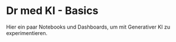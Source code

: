 # Dr med KI - Basics

Hier ein paar Notebooks und Dashboards, um mit Generativer KI zu experimentieren. 

